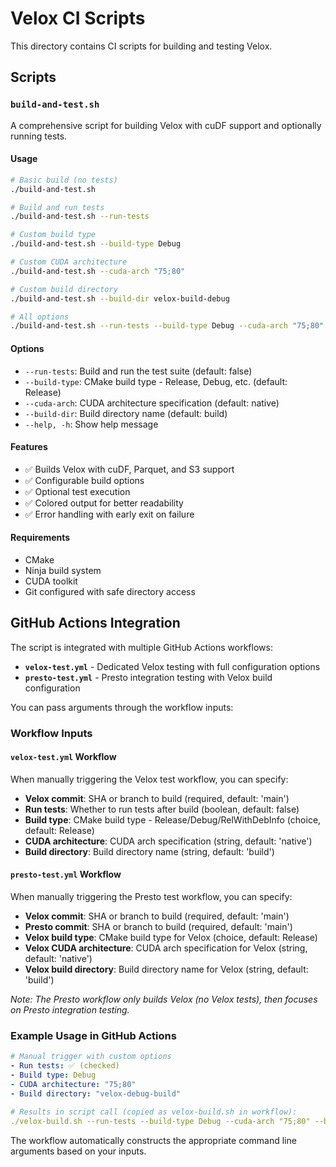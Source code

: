 # Velox CI Scripts

This directory contains CI scripts for building and testing Velox.

## Scripts

### `build-and-test.sh`

A comprehensive script for building Velox with cuDF support and optionally running tests.

#### Usage

```bash
# Basic build (no tests)
./build-and-test.sh

# Build and run tests
./build-and-test.sh --run-tests

# Custom build type
./build-and-test.sh --build-type Debug

# Custom CUDA architecture
./build-and-test.sh --cuda-arch "75;80"

# Custom build directory
./build-and-test.sh --build-dir velox-build-debug

# All options
./build-and-test.sh --run-tests --build-type Debug --cuda-arch "75;80" --build-dir my-build
```

#### Options

- `--run-tests`: Build and run the test suite (default: false)
- `--build-type`: CMake build type - Release, Debug, etc. (default: Release)
- `--cuda-arch`: CUDA architecture specification (default: native)
- `--build-dir`: Build directory name (default: build)
- `--help, -h`: Show help message

#### Features

- ✅ Builds Velox with cuDF, Parquet, and S3 support
- ✅ Configurable build options
- ✅ Optional test execution
- ✅ Colored output for better readability
- ✅ Error handling with early exit on failure

#### Requirements

- CMake
- Ninja build system
- CUDA toolkit
- Git configured with safe directory access

## GitHub Actions Integration

The script is integrated with multiple GitHub Actions workflows:
- **`velox-test.yml`** - Dedicated Velox testing with full configuration options
- **`presto-test.yml`** - Presto integration testing with Velox build configuration

You can pass arguments through the workflow inputs:

### Workflow Inputs

#### `velox-test.yml` Workflow
When manually triggering the Velox test workflow, you can specify:

- **Velox commit**: SHA or branch to build (required, default: 'main')
- **Run tests**: Whether to run tests after build (boolean, default: false)
- **Build type**: CMake build type - Release/Debug/RelWithDebInfo (choice, default: Release)
- **CUDA architecture**: CUDA arch specification (string, default: 'native')
- **Build directory**: Build directory name (string, default: 'build')

#### `presto-test.yml` Workflow  
When manually triggering the Presto test workflow, you can specify:

- **Velox commit**: SHA or branch to build (required, default: 'main')
- **Presto commit**: SHA or branch to build (required, default: 'main')  
- **Velox build type**: CMake build type for Velox (choice, default: Release)
- **Velox CUDA architecture**: CUDA arch specification for Velox (string, default: 'native')
- **Velox build directory**: Build directory name for Velox (string, default: 'build')

*Note: The Presto workflow only builds Velox (no Velox tests), then focuses on Presto integration testing.*

### Example Usage in GitHub Actions

```yaml
# Manual trigger with custom options
- Run tests: ✅ (checked)
- Build type: Debug
- CUDA architecture: "75;80"
- Build directory: "velox-debug-build"

# Results in script call (copied as velox-build.sh in workflow):
./velox-build.sh --run-tests --build-type Debug --cuda-arch "75;80" --build-dir "velox-debug-build"
```

The workflow automatically constructs the appropriate command line arguments based on your inputs.